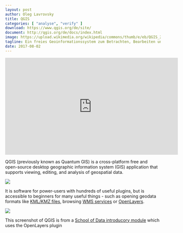 ```yaml
---
layout: post
author: Oleg Lavrovsky
title: QGIS
categories: [ "analyse", "verify" ]
download: https://www.qgis.org/de/site/
document: http://qgis.org/de/docs/index.html
image: https://upload.wikimedia.org/wikipedia/commons/thumb/e/eb/QGIS_2.2_Valmiera_showing_new_menu_design.png/435px-QGIS_2.2_Valmiera_showing_new_menu_design.png
tagline: Ein freies Geoinformationssystem zum Betrachten, Bearbeiten und Erfassen von räumlichen Daten.
date: 2017-08-02
---
```


<iframe width="560" height="315" src="https://www.youtube.com/embed/aLmMovuydqI" frameborder="0" allowfullscreen></iframe>

QGIS (previously known as Quantum GIS) is a cross-platform free and open-source desktop geographic information system (GIS) application that supports viewing, editing, and analysis of geospatial data.

![](https://i1.wp.com/schoolofdata.org/files/2015/05/GIS_image_14.png?zoom=1.5&ssl=1)

It is software for power-users with hundreds of useful plugins, but is accessible to beginners for many useful things - such as opening geodata formats like [KML/KMZ files](https://opendata.swiss/de/group/territory?res_format=KML), browsing [WMS services](https://opendata.swiss/de/group/territory?res_format=WMS) or [OpenLayers](http://spatialgalaxy.net/2012/01/14/qgis-plugin-of-the-week-openlayers/). 

![](https://i1.wp.com/schoolofdata.org/files/2015/05/GIS_image_14.png?zoom=1.5&ssl=1)

This screenshot of QGIS is from a [School of Data introducory module](https://schoolofdata.org/courses/introduction-to-gis/) which uses the OpenLayers plugin
